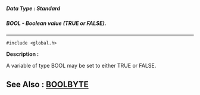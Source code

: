 ##### Data Type : Standard
##### BOOL - Boolean value (TRUE or FALSE).
---
```
#include <global.h>
```
**Description :**

A variable of type BOOL may be set to either TRUE or FALSE.

**See Also :**
[BOOLBYTE](/domino-c-api-docs/reference/Data/BOOLBYTE)
---
